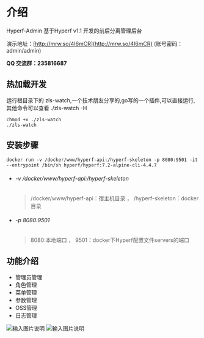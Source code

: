 # 介绍

Hyperf-Admin 基于Hyperf v1.1 开发的前后分离管理后台

演示地址：[http://mrw.so/4I6mCR](http://mrw.so/4I6mCR) (账号密码：admin/admin)

**QQ 交流群：235816687**

## 热加载开发

运行根目录下的 zls-watch,一个技术朋友分享的,go写的一个插件,可以直接运行,其他命令可以查看 ./zls-watch -H

    chmod +x ./zls-watch
    ./zls-watch
    
## 安装步骤
    docker run -v /docker/www/hyperf-api:/hyperf-skeleton -p 8080:9501 -it --entrypoint /bin/sh hyperf/hyperf:7.2-alpine-cli-4.4.7

* ###### -v /docker/www/hyperf-api:/hyperf-skeleton
    >/docker/www/hyperf-api：宿主机目录 ， /hyperf-skeleton：docker目录
    
* ###### -p 8080:9501
    > 8080:本地端口 ， 9501：docker下Hyperf配置文件servers的端口

## 功能介绍

- 管理员管理
- 角色管理
- 菜单管理
- 参数管理
- OSS管理
- 日志管理

![输入图片说明](https://raw.githubusercontent.com/penghcheng/hyperf-admin/master/screenshot/login.png "01.png")
![输入图片说明](https://raw.githubusercontent.com/penghcheng/hyperf-admin/master/screenshot/user.png "01.png")






  




   
